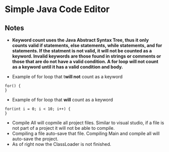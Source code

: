 # Simple Java Code Editor 

## Notes 

* **Keyword count uses the Java Abstract Syntax Tree, thus it only counts valid if statements, else statements, while statements, and for statements. If the statment is not valid, it will not be counted as a keyword. Invalid keywords are those found in strings or comments or those that are do not have a valid condition. A for loop will not count as a keyword until it has a valid condition and body.**

* Example of for loop that t**will not** count as a keyword <br> 
```
for() {
}
```
* Example of for loop that **will** count as a keyword <br> 
```
for(int i = 0; i < 10; i++) {
}
```

* Compile All will copmile all project files. Similar to visual studio, if a file is not part of a project it will not be able to compile. 
* Compiling a file auto-save that file. Compiling Main and compile all will auto-save the project.
* As of right now the ClassLoader is not finished.  
